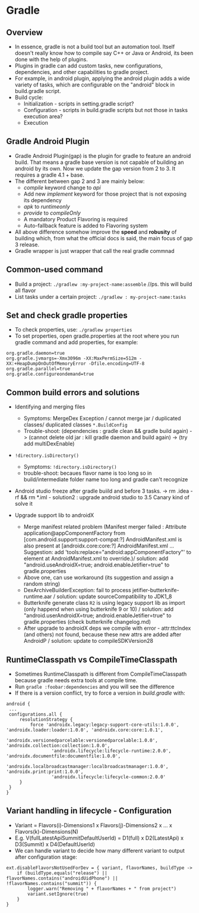 # Gradle 

## Overview
* In essence, gradle is not a build tool but an automation tool. Itself doesn't really know how to compile say C++ or Java or Android, its been done with the help of plugins.
* Plugins in gradle can add custom tasks, new configurations, dependencies, and other capabilities to gradle project.
* For example, in android plugin, applying the android plugin adds a wide variety of tasks, which are configurable on the "android" block in build.gradle script.
* Build cycle:
	- Initialization - scripts in setting.gradle script?
	- Configuration - scripts in build.gradle scripts but not those in tasks execution area?
	- Execution 

## Gradle Android Plugin
* Gradle Android Plugin(gap) is the plugin for gradle to feature an android build. That means a gradle base version is not capable of building an android by its own. Now we update the gap version from 2 to 3. It requires a gradle 4.1 + base. 
* The different between gap 2 and 3 are mainly below:
	* *compile* keyword change to *api*
	* Add new *implement* keyword for those project that is not exposing its dependency
	* *apk* to *runtimeonly*
	* *provide* to *compileOnly*
	* A mandatory Product Flavoring is required
	* Auto-fallback feature is added to Flavoring system
* All above difference somehow improve the **speed** and **robusity** of building which, from what the official docs is said, the main focus of gap 3 release.
* Gradle wrapper is just wrapper that call the real gradle commnad

## Common-used command
* Build a project: `./gradlew :my-project-name:assemble`    //ps. this will build all flavor
* List tasks under a certain project: `./gradlew : my-project-name:tasks`

## Set and check gradle properties
* To check properties, use: `./gradlew properties`
* To set properties, open gradle.properties at the root where you run gradle command and add properties, for example:
```
org.gradle.daemon=true
org.gradle.jvmargs=-Xmx3096m -XX:MaxPermSize=512m -XX:+HeapDumpOnOutOfMemoryError -Dfile.encoding=UTF-8
org.gradle.parallel=true
org.gradle.configureondemand=true
```

## Common build errors and solutions
* Identifying and merging files
	- Symptoms: MergeDex Exception / cannot merge jar / duplicated classes/ duplicated classes `*.BuildConfig`
	- Trouble-shoot: (dependencies : gradle clean && gradle build again)
 			-> (cannot delete old jar : kill gradle daemon and build again) 
 			-> (try add multiDexEnable) 

* `!directory.isDirectory()`
	- Symptoms: `!directory.isDirectory()` 
	- trouble-shoot: becaues flavor name is too long so in build/intermediate folder name too long and gradle can't recognize

* Android studio freeze after gradle buiild and before 3 tasks. -> rm .idea -rf && rm \*.iml
        - solution2 : upgrade android studio to 3.5 Canary kind of solve it 
 
* Upgrade support lib to androidX
	* Merge manifest related problem (Manifest merger failed : Attribute application@appComponentFactory from [com.android.support:support-compat:?] AndroidManifest.xml is also present at [androidx.core:core:?] AndroidManifest.xml ... Suggestion: add 'tools:replace="android:appComponentFactory"' to element at AndroidManifest.xml to override.)/ solution: add "android.useAndroidX=true; android.enableJetifier=true" to gradle.properties
	* Above one, can use workaround (its suggestion and assign a random string) 
	* DexArchiveBuilderException: fail to process jetifier-butterknife-runtime.aar / solution: update sourceCompatibility to JDK1_8
	* Butterknife generate class `R2` is using legacy support lib as import (only happend when using butterknife 9 or 10) / solution: add "android.userAndroidX=true; android.enableJetifier=true" to gradle.properties (check butterknife changelog.md)
	* After upgrade to androidX deps we compile with error - attr:ttcIndex (and others) not found, because these new attrs are added after AndroidP / solution:  update to compileSDKVersion28

## RuntimeClasspath vs CompileTimeClasspath
* Sometimes RuntimeClasspath is different from CompileTimeClasspath because gradle needs extra tools at compile time.
* Run `gradle :foobar:dependencies` and you will see the difference
* If there is a version conflict, try to force a version in *build.gradle* with:
```
android {
 ...
 configurations.all {
     resolutionStrategy {
         force 'androidx.legacy:legacy-support-core-utils:1.0.0', 'androidx.loader:loader:1.0.0', 'androidx.core:core:1.0.1',
                 'androidx.versionedparcelable:versionedparcelable:1.0.0', 'androidx.collection:collection:1.0.0',
                 'androidx.lifecycle:lifecycle-runtime:2.0.0', 'androidx.documentfile:documentfile:1.0.0',
                 'androidx.localbroadcastmanager:localbroadcastmanager:1.0.0', 'androidx.print:print:1.0.0',
                 'androidx.lifecycle:lifecycle-common:2.0.0'
     }
 }
}
```

## Variant handling in lifecycle - Configuration
* Variant = Flavors(i)-Dimensions1 x Flavors(j)-Dimensions2 x ... x Flavors(k)-Dimensions(N)
* E.g. V(fullLatestApiSummitDefaultUserId) = D1(full) x D2(LatestApi) x D3(Summit) x D4(DefaultUserId)
* We can handle variant to decide how many different variant to output after configuration stage:
```
ext.disableFlavorsNotUsedForDev = { variant, flavorNames, buildType ->
    if (buildType.equals("release") || flavorNames.contains("androidUidPhone") || !flavorNames.contains("summit")) {
        logger.warn("Removing " + flavorNames + " from project")
        variant.setIgnore(true)
    }
}
```
